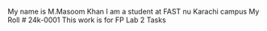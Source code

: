 My name is M.Masoom Khan
I am a student at FAST nu Karachi campus 
My Roll # 24k-0001
This work is for FP Lab 2 Tasks
